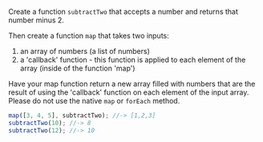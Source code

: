 Create a function `subtractTwo` that accepts a number and returns that number minus 2.

Then create a function `map` that takes two inputs:

1. an array of numbers (a list of numbers)
2. a 'callback' function - this function is applied to each element of the array (inside of the function 'map')

Have your map function return a new array filled with numbers that are the result of using the 'callback' function on each element of the input array. Please do not use the native `map` or `forEach` method.

```javascript
map([3, 4, 5], subtractTwo); //-> [1,2,3]
subtractTwo(10); //-> 8
subtractTwo(12); //-> 10
```
